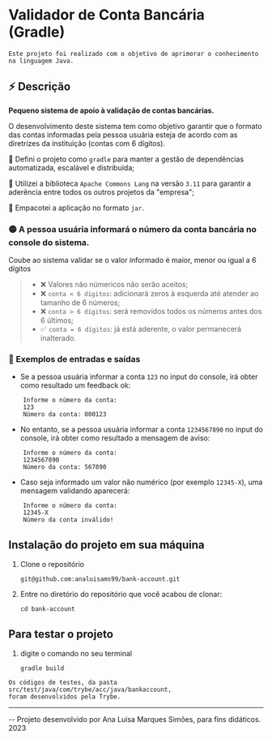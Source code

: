 # Validador de Conta Bancária (Gradle)

    Este projeto foi realizado com o objetivo de aprimorar o conhecimento na linguagem Java.

## :zap: Descrição

**Pequeno sistema de apoio à validação de contas bancárias.**

O desenvolvimento deste sistema tem como objetivo garantir que o formato das contas informadas pela pessoa usuária esteja de acordo com as diretrizes da  instituição (contas com 6 dígitos).

:pushpin: Defini o projeto como `gradle` para manter a gestão de dependências automatizada, escalável e distribuída;

:pushpin: Utilizei a biblioteca `Apache Commons Lang` na versão `3.11` para garantir a aderência entre todos os outros projetos da "empresa";

:pushpin: Empacotei a aplicação no formato `jar`.

### 🟡 A pessoa usuária informará o número da conta bancária no console do sistema. 

Coube ao sistema validar se o valor informado é maior, menor ou igual a 6 dígitos    

> - ❌ Valores não númericos não serão aceitos;
> - ❌ `conta < 6 dígitos`: adicionará zeros à esquerda até atender ao tamanho de 6 números;
> - ❌ `conta > 6 dígitos`: será removidos todos os números antes dos 6 últimos;
> - ✅ `conta = 6 dígitos`: já está aderente, o valor permanecerá inalterado.

### 🔸 Exemplos de entradas e saídas

- Se a pessoa usuária informar a conta `123` no input do console, irá obter como resultado um feedback ok:
```
    Informe o número da conta:
    123
    Número da conta: 000123
```

- No entanto, se a pessoa usuária informar a conta `1234567890` no input do console, irá obter como resultado a mensagem de aviso:
```
    Informe o número da conta:
    1234567890
    Número da conta: 567890
```

- Caso seja informado um valor não numérico (por exemplo `12345-X`), uma mensagem validando aparecerá:
```
    Informe o número da conta: 
    12345-X
    Número da conta inválido!
```


## Instalação do projeto em sua máquina
  1. Clone o repositório
   
     `git@github.com:analuisams99/bank-account.git`
    
  2. Entre no diretório do repositório que você acabou de clonar:
  
     `cd bank-account`
     
  

## Para testar o projeto
  1. digite o comando no seu terminal
      
      `gradle build`
      
    Os códigos de testes, da pasta src/test/java/com/trybe/acc/java/bankaccount, 
    foram desenvolvidos pela Trybe.
    
---

-- Projeto desenvolvido por Ana Luisa Marques Simões, para fins didáticos. 2023
